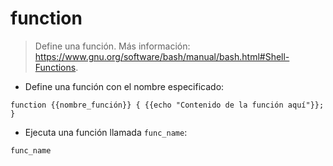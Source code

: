# function

> Define una función.
> Más información: <https://www.gnu.org/software/bash/manual/bash.html#Shell-Functions>.

- Define una función con el nombre especificado:

`function {{nombre_función}} { {{echo "Contenido de la función aquí"}}; }`

- Ejecuta una función llamada `func_name`:

`func_name`
